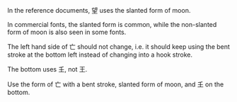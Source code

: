 In the reference documents, 望 uses the slanted form of moon.

In commercial fonts, the slanted form is common, while the non-slanted form of moon is also seen
in some fonts.

The left hand side of 亡 should not change, i.e. it should keep using the bent stroke at the bottom left
instead of changing into a hook stroke.

The bottom uses 𡈼, not 王.

Use the form of 亡 with a bent stroke, slanted form of moon, and 𡈼 on the bottom.

